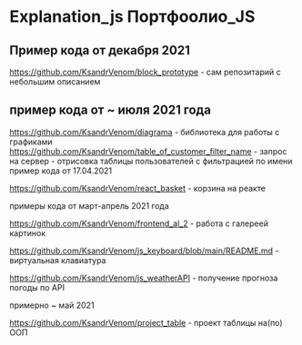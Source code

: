 Explanation_js Портфоолио_JS
============================

Пример кода от декабря 2021
---------------------------
https://github.com/KsandrVenom/block_prototype - сам репозитарий с небольшим описанием


пример кода от ~ июля 2021 года
-------------------------------

https://github.com/KsandrVenom/diagrama - библиотека для работы с графиками
https://github.com/KsandrVenom/table_of_customer_filter_name - запрос на сервер - отрисовка таблицы пользователей с фильтрацией по имени пример кода от 17.04.2021

https://github.com/KsandrVenom/react_basket - корзина на реакте
 
примеры кода от март-апрель 2021 года

https://github.com/KsandrVenom/frontend_al_2 - работа с галереей картинок

https://github.com/KsandrVenom/js_keyboard/blob/main/README.md - виртуальная клавиатура

https://github.com/KsandrVenom/js_weatherAPI - получение прогноза погоды по API

примерно ~ май 2021


https://github.com/KsandrVenom/project_table - проект таблицы на(по) ООП
